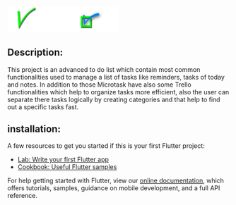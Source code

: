 

<img src="https://github.com/Ahmed2000Github/MicroTask/raw/master/assets/images/microtask_dark.png" alt="InfiniteGraph Logo" width="50%">

## Description:

This project is an advanced to do list which contain most common functionalities used to manage a list of tasks like reminders, tasks of today and notes. In addition to those Microtask have also some  Trello functionalities  which help to organize tasks more efficient, also the user can separate there tasks logically by creating categories and that help to find out a specific tasks fast.

## installation:

A few resources to get you started if this is your first Flutter project:

- [Lab: Write your first Flutter app](https://flutter.dev/docs/get-started/codelab)
- [Cookbook: Useful Flutter samples](https://flutter.dev/docs/cookbook)

For help getting started with Flutter, view our
[online documentation](https://flutter.dev/docs), which offers tutorials,
samples, guidance on mobile development, and a full API reference.
